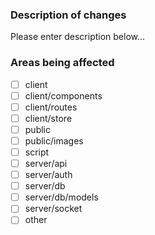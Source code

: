 ### Description of changes

Please enter description below...

### Areas being affected

- [ ] client
- [ ] client/components
- [ ] client/routes
- [ ] client/store
- [ ] public
- [ ] public/images
- [ ] script
- [ ] server/api
- [ ] server/auth
- [ ] server/db
- [ ] server/db/models
- [ ] server/socket
- [ ] other
